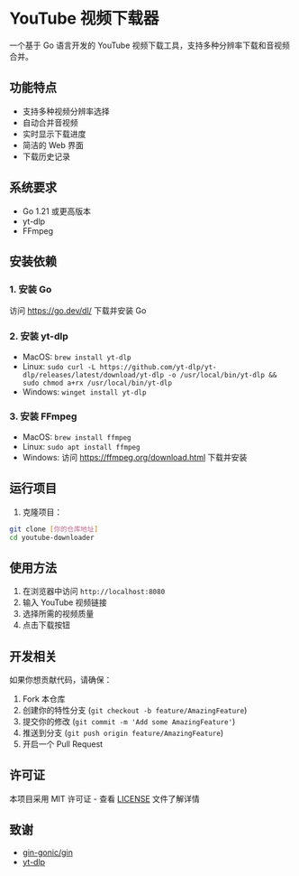 # YouTube 视频下载器

一个基于 Go 语言开发的 YouTube 视频下载工具，支持多种分辨率下载和音视频合并。

## 功能特点

- 支持多种视频分辨率选择
- 自动合并音视频
- 实时显示下载进度
- 简洁的 Web 界面
- 下载历史记录

## 系统要求

- Go 1.21 或更高版本
- yt-dlp
- FFmpeg

## 安装依赖

### 1. 安装 Go
访问 https://go.dev/dl/ 下载并安装 Go

### 2. 安装 yt-dlp
- MacOS: `brew install yt-dlp`
- Linux: `sudo curl -L https://github.com/yt-dlp/yt-dlp/releases/latest/download/yt-dlp -o /usr/local/bin/yt-dlp && sudo chmod a+rx /usr/local/bin/yt-dlp`
- Windows: `winget install yt-dlp`

### 3. 安装 FFmpeg
- MacOS: `brew install ffmpeg`
- Linux: `sudo apt install ffmpeg`
- Windows: 访问 https://ffmpeg.org/download.html 下载并安装

## 运行项目

1. 克隆项目：
```bash
git clone [你的仓库地址]
cd youtube-downloader
```

## 使用方法

1. 在浏览器中访问 `http://localhost:8080`
2. 输入 YouTube 视频链接
3. 选择所需的视频质量
4. 点击下载按钮

## 开发相关

如果你想贡献代码，请确保：

1. Fork 本仓库
2. 创建你的特性分支 (`git checkout -b feature/AmazingFeature`)
3. 提交你的修改 (`git commit -m 'Add some AmazingFeature'`)
4. 推送到分支 (`git push origin feature/AmazingFeature`)
5. 开启一个 Pull Request

## 许可证

本项目采用 MIT 许可证 - 查看 [LICENSE](LICENSE) 文件了解详情

## 致谢

- [gin-gonic/gin](https://github.com/gin-gonic/gin)
- [yt-dlp](https://github.com/yt-dlp/yt-dlp)